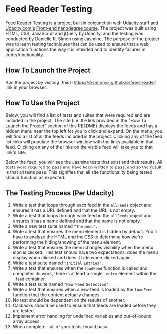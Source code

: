# Feed Reader Testing

Feed Reader Testing is a project built in conjunction with Udacity staff and [Udacity.com's](http://www.udacity.com "Udacity") [Front-end nanodegree course](https://www.udacity.com/course/front-end-web-developer-nanodegree--nd001 "Udacity Front-End Nanodegree"). The project was built using HTML, CSS, JavaScript and jQuery by Udacity, and the testing was conducted by Danielle R. Simon using Jasmine. The purpose of the project was to learn testing techniques that can be used to ensure that a web application functions the way it is intended and to identify failures in code/functionality. 

## How To Launch the Project

Run the project by visiting [this] (https://drsimonxx.github.io/feed-reader) link in your browser. 

## How To Use the Project

Below, you will find a list of tests and suites that were required and are included in the project. The site (i.e. the link provided in the "How To Launch the Project" section of this README) displays the feeds and has a hidden menu near the top left for you to click and expand. On the menu, you will find a list of all the feeds included in the project. Clicking any of the feed list links will populate the browser window with the links available in that feed. Clicking on any of the links on the visible feed will take you to that link's site. 

Below the feed, you will see the Jasmine tests that exist and their results. All tests were required to pass and have been written to pass, and so the result is that all tests pass. This signifies that all site functionality being tested should function as expected.

## The Testing Process (Per Udacity)

1. Write a test that loops through each feed in the `allFeeds` object and ensures it has a URL defined and that the URL is not empty.
2. Write a test that loops through each feed in the `allFeeds` object and ensures it has a name defined and that the name is not empty.
3. Write a new test suite named `"The menu"`.
4. Write a test that ensures the menu element is hidden by default. You'll have to analyze the HTML and the CSS to determine how we're performing the hiding/showing of the menu element.
5. Write a test that ensures the menu changes visibility when the menu icon is clicked. This test should have two expectations: does the menu display when clicked and does it hide when clicked again.
6. Write a test suite named `"Initial Entries"`.
7. Write a test that ensures when the `loadFeed` function is called and completes its work, there is at least a single `.entry` element within the `.feed` container.
8. Write a test suite named `"New Feed Selection"`.
9. Write a test that ensures when a new feed is loaded by the `loadFeed` function that the content actually changes.
10. No test should be dependent on the results of another.
11. Callbacks should be used to ensure that feeds are loaded before they are tested.
12. Implement error handling for undefined variables and out-of-bound array access.
13. When complete - all of your tests should pass. 
